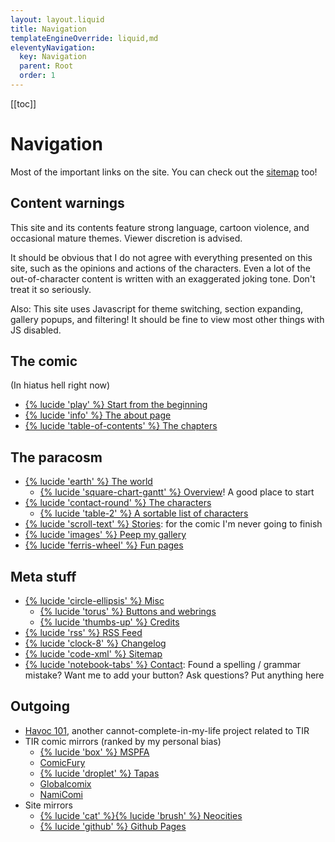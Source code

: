 ```yaml
---
layout: layout.liquid
title: Navigation
templateEngineOverride: liquid,md
eleventyNavigation:
  key: Navigation
  parent: Root
  order: 1
---
```


[[toc]]

# Navigation

Most of the important links on the site. You can check out the [sitemap](/sitemap/) too!

## Content warnings

This site and its contents feature strong language, cartoon violence, and occasional mature themes. Viewer discretion is advised.

It should be obvious that I do not agree with everything presented on this site, such as the opinions and actions of the characters. Even a lot of the out-of-character content is written with an exaggerated joking tone. Don't treat it so seriously.

Also: This site uses Javascript for theme switching, section expanding, gallery popups, and filtering! It should be fine to view most other things with JS disabled.

## The comic

(In hiatus hell right now)

- [{% lucide 'play' %} Start from the beginning](/)
- [{% lucide 'info' %} The about page](/about/)
- [{% lucide 'table-of-contents' %} The chapters](/chapters/)

## The paracosm

- [{% lucide 'earth' %} The world](/world/)
  - [{% lucide 'square-chart-gantt' %} Overview](/world/overview/)! A good place to start
- [{% lucide 'contact-round' %} The characters](/characters/)
  - [{% lucide 'table-2' %} A sortable list of characters](/characters/list/)
- [{% lucide 'scroll-text' %} Stories](/stories/): for the comic I'm never going to finish
- [{% lucide 'images' %} Peep my gallery](/gallery/)
- [{% lucide 'ferris-wheel' %} Fun pages](/fun/)

## Meta stuff

- [{% lucide 'circle-ellipsis' %} Misc](/misc/)
  - [{% lucide 'torus' %} Buttons and webrings](/misc/links/)
  - [{% lucide 'thumbs-up' %} Credits](/misc/credits/)
- [{% lucide 'rss' %} RSS Feed](/feed.xml/)
- [{% lucide 'clock-8' %} Changelog](/changelog/)
- [{% lucide 'code-xml' %} Sitemap](/sitemap/)
- [{% lucide 'notebook-tabs' %} Contact](/contact/): Found a spelling / grammar mistake? Want me to add your button? Ask questions? Put anything here

## Outgoing

- [Havoc 101](https://tofutush.github.io/havoc101), another cannot-complete-in-my-life project related to TIR
- TIR comic mirrors (ranked by my personal bias)
  - [{% lucide 'box' %} MSPFA](https://mspfa.com/?s=50350&p=1)
  - [ComicFury](https://the-iron-ragdoll.thecomicseries.com)
  - [{% lucide 'droplet' %} Tapas](https://tapas.io/series/The-Iron-Ragdoll)
  - [Globalcomix](https://globalcomix.com/c/the-iron-ragdoll)
  - [NamiComi](https://namicomi.com/en/title/EGyt8a6z/the-iron-ragdoll/chapters?lang=en)
- Site mirrors
  - [{% lucide 'cat' %}{% lucide 'brush' %} Neocities](https://neocities.org/site/tofutush)
  - [{% lucide 'github' %} Github Pages](https://tofutush.github.io/The-Iron-Ragdoll)
